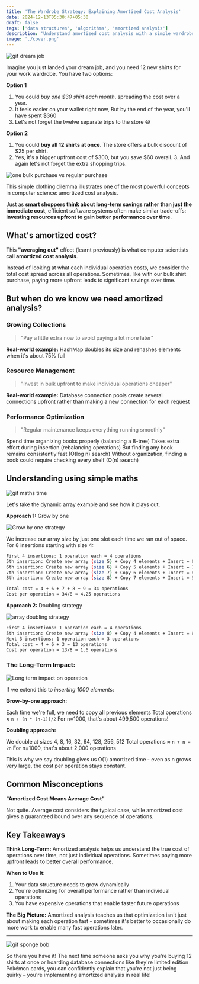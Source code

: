 ```yaml
---
title: 'The Wardrobe Strategy: Explaining Amortized Cost Analysis'
date: 2024-12-13T05:30:47+05:30
draft: false
tags: ['data structures', 'algorithms', 'amortized analysis']
description: 'Understand amortized cost analysis with a simple wardrobe analogy. Learn how occasional expensive operations average out over time.'
image: './cover.png'
---
```


![gif dream job](https://i.giphy.com/media/v1.Y2lkPTc5MGI3NjExZnZnb3g4NWJzNnQydzNiZ29mcG5lMDhtb2RxOXFpa3ptd2N5ZHUzeCZlcD12MV9pbnRlcm5hbF9naWZfYnlfaWQmY3Q9Zw/labPQbLpDXReabqnWI/giphy.gif)

Imagine you just landed your dream job, and you need 12 new shirts for your work wardrobe. You have two options:

**Option 1**

1. You could _buy one $30 shirt each month_, spreading the cost over a year.
2. It feels easier on your wallet right now, But by the end of the year, you'll have spent $360
3. Let's not forget the twelve separate trips to the store 😅

**Option 2**

1. You could **buy all 12 shirts at once**. The store offers a bulk discount of $25 per shirt.
2. Yes, it's a bigger upfront cost of $300, but you save $60 overall. 3. And again let's not forget the extra shopping trips.

![one bulk purchase vs regular purchase](https://dev-to-uploads.s3.amazonaws.com/uploads/articles/nesl7itwqsurnkvbwt1x.png)

This simple clothing dilemma illustrates one of the most powerful concepts in computer science: amortized cost analysis.

Just as **smart shoppers think about long-term savings rather than just the immediate cost**, efficient software systems often make similar trade-offs: **investing resources upfront to gain better performance over time**.

## What's amortized cost?

This **"averaging out"** effect (learnt previously) is what computer scientists call **amortized cost analysis**.

Instead of looking at what each individual operation costs, we consider the total cost spread across all operations. Sometimes, like with our bulk shirt purchase, paying more upfront leads to significant savings over time.

## But when do we know we need amortized analysis?

### Growing Collections

> "Pay a little extra now to avoid paying a lot more later"

**Real-world example:** HashMap doubles its size and rehashes elements when it's about 75% full

### Resource Management

> "Invest in bulk upfront to make individual operations cheaper"

**Real-world example:** Database connection pools create several connections upfront rather than making a new connection for each request

### Performance Optimization

> "Regular maintenance keeps everything running smoothly"

Spend time organizing books properly (balancing a B-tree)
Takes extra effort during insertion (rebalancing operations)
But finding any book remains consistently fast (O(log n) search)
Without organization, finding a book could require checking every shelf (O(n) search)

## Understanding using simple maths

![gif maths time](https://media.giphy.com/media/Qw4X3FuddXEbshHRHRm/giphy.gif?cid=790b76111xnc58kmcpxmbt4p66ch4bwk4ak58atja0lk7v5s&ep=v1_gifs_search&rid=giphy.gif&ct=g)

Let's take the dynamic array example and see how it plays out.

**Approach 1:** Grow by one

![Grow by one strategy](https://dev-to-uploads.s3.amazonaws.com/uploads/articles/2yq2gbms917udube3jxj.png)

We increase our array size by just one slot each time we ran out of space. For 8 insertions starting with size 4:

```bash
First 4 insertions: 1 operation each = 4 operations
5th insertion: Create new array (size 5) + Copy 4 elements + Insert = 6 operations
6th insertion: Create new array (size 6) + Copy 5 elements + Insert = 7 operations
7th insertion: Create new array (size 7) + Copy 6 elements + Insert = 8 operations
8th insertion: Create new array (size 8) + Copy 7 elements + Insert = 9 operations

Total cost = 4 + 6 + 7 + 8 + 9 = 34 operations
Cost per operation = 34/8 ≈ 4.25 operations
```

**Approach 2:** Doubling strategy

![array doubling strategy](https://dev-to-uploads.s3.amazonaws.com/uploads/articles/ephlln73zqvgt1z5j9yd.png)

```bash
First 4 insertions: 1 operation each = 4 operations
5th insertion: Create new array (size 8) + Copy 4 elements + Insert = 6 operations
Next 3 insertions: 1 operation each = 3 operations
Total cost = 4 + 6 + 3 = 13 operations
Cost per operation = 13/8 ≈ 1.6 operations
```

### The Long-Term Impact:

![Long term impact on operation](https://dev-to-uploads.s3.amazonaws.com/uploads/articles/p66cta0cunpcpi6yz86p.png)

If we extend this to _inserting 1000 elements_:

**Grow-by-one approach:**

Each time we're full, we need to copy all previous elements
Total operations ≈ `n + (n * (n-1))/2`
For n=1000, that's about 499,500 operations!

**Doubling approach:**

We double at sizes 4, 8, 16, 32, 64, 128, 256, 512
Total operations ≈ `n + n = 2n`
For n=1000, that's about 2,000 operations

This is why we say doubling gives us O(1) amortized time - even as n grows very large, the cost per operation stays constant.

## Common Misconceptions

**"Amortized Cost Means Average Cost"**

Not quite. Average cost considers the typical case, while amortized cost gives a guaranteed bound over any sequence of operations.

## Key Takeaways

**Think Long-Term:** Amortized analysis helps us understand the true cost of operations over time, not just individual operations. Sometimes paying more upfront leads to better overall performance.

**When to Use It:**

1. Your data structure needs to grow dynamically
2. You're optimizing for overall performance rather than individual operations
3. You have expensive operations that enable faster future operations

**The Big Picture:** Amortized analysis teaches us that optimization isn't just about making each operation fast - sometimes it's better to occasionally do more work to enable many fast operations later.

---

![gif sponge bob](https://media.giphy.com/media/v1.Y2lkPTc5MGI3NjExMnM5dnJzZmN4bmh4MWs2ZXhwOXJkaW14ZHFreXZtanFmNWxhemJrbSZlcD12MV9naWZzX3NlYXJjaCZjdD1n/SKGo6OYe24EBG/giphy.gif)

So there you have it! The next time someone asks you why you're buying 12 shirts at once or hoarding database connections like they're limited edition Pokémon cards, you can confidently explain that you're not just being quirky – you're implementing amortized analysis in real life!
